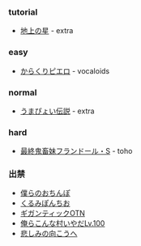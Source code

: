 ### tutorial
- [地上の星](https://www.youtube.com/watch?v=v2SlpjCz7uE) - extra

### easy
- [からくりピエロ](https://www.youtube.com/watch?v=xxFkW3PCT5M) - vocaloids

### normal
- [うまぴょい伝説](https://www.youtube.com/watch?v=mEVC3prQz0Y) - extra

### hard
- [最終鬼畜妹フランドール・S](https://www.youtube.com/watch?v=R_lYJpMqsiQ) - toho

### 出禁
- [僕らのおちんぽ](https://www.nicovideo.jp/watch/sm4736535)
- [くるみぽんちお](https://www.nicovideo.jp/watch/sm8686165)
- [ギガンティックOTN](https://www.youtube.com/watch?v=uLqDlcT140Y)
- [俺らこんな村いやだLv.100](https://www.youtube.com/watch?v=_Is8EOl18qk)
- [悲しみの向こうへ](https://youtu.be/t5rW-ikAINw)